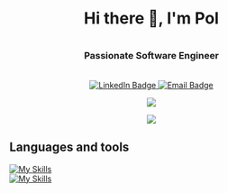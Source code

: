 
<!--
**CarrotCake002/CarrotCake002** is a ✨ _special_ ✨ repository because its `README.md` (this file) appears on your GitHub profile.

Here are some ideas to get you started:

- 🔭 I’m currently working on ...
- 🌱 I’m currently learning ...
- 👯 I’m looking to collaborate on ...
- 🤔 I’m looking for help with ...
- 💬 Ask me about ...
- 📫 How to reach me: ...
- 😄 Pronouns: ...
- ⚡ Fun fact: ...
-->

# <h1 align="center">Hi there 👋, I'm Pol</h1>
# <h3 align="center">Passionate Software Engineer</h3>
<br/>
<div align="center" dir="auto" id="badges">
  <a href="https://www.linkedin.com/in/pol-siles-i-polo-789230194/">
    <img src="https://img.shields.io/badge/LinkedIn-blue?style=for-the-badge&logo=linkedin&logoColor=white" alt="LinkedIn Badge"/>
  </a>
  <a href="mailto:pol.siles-polo@epitech.eu">
    <img src="https://img.shields.io/badge/Email-red?style=for-the-badge&logo=gmail&logoColor=white" alt="Email Badge"/>
  </a>
</div>

<p align="center">
  <a href="https://github.com/anuraghazra/github-readme-stats">
    <img src="https://github-readme-stats.vercel.app/api?username=CarrotCake002&show_icons=true&theme=radical" />
  </a>
</p>

<p align="center">
    <a href="https://github.com/anuraghazra/convoychat">
      <img src="https://github-readme-stats.vercel.app/api/top-langs/?username=CarrotCake002&layout=compact&theme=radical" />
    </a>
</p>

## Languages and tools
  [![My Skills](https://skillicons.dev/icons?i=cpp,c,cs,dotnet,unreal,godot,unity,cmake,bash,php,js,html,css,haskell,firebase)](https://skillicons.dev)
  <br/>
  [![My Skills](https://skillicons.dev/icons?i=nodejs,mongodb,mysql,docker,java,py,github,git,vscode,visualstudio,postman,linux,windows,grafana,prometheus,keycloak)](https://skillicons.dev)
